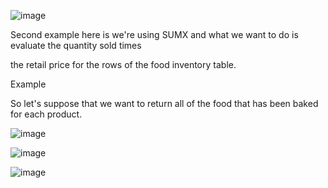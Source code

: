 ![image](https://github.com/liubovkyry/DAX/assets/118057504/8c19fdfc-06fe-4ef7-8597-869f3c57d89d)

Second example here is we're using SUMX and what we want to do is evaluate the quantity sold times

the retail price for the rows of the food inventory table.


Example

So let's  suppose that we want to return all of the food that has been baked for each product.

![image](https://github.com/liubovkyry/DAX/assets/118057504/c07cbd02-7bc1-45ab-858c-80987483dacf)


![image](https://github.com/liubovkyry/DAX/assets/118057504/e5d3f46a-9d6c-42e3-9e7b-1174d1cd2777)

![image](https://github.com/liubovkyry/DAX/assets/118057504/8956c1ef-e2a6-46a9-ae3c-cc59e5582e7f)

